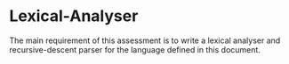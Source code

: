 # Lexical-Analyser
The main requirement of this assessment is to write a lexical analyser and recursive-descent parser for the language defined in this document.
